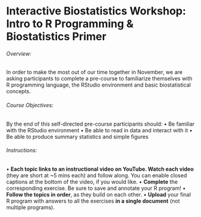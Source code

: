# Interactive Biostatistics Workshop: Intro to R Programming & Biostatistics Primer

###### Overview: 
In order to make the most out of our time together in November, we are asking participants to complete a pre-course to familiarize themselves with R programming language, the RStudio environment and basic biostatistical concepts.  

###### Course Objectives: 	
By the end of this self-directed pre-course participants should: 
•	Be familiar with the RStudio environment
•	Be able to read in data and interact with it
•	Be able to produce summary statistics and simple figures

###### Instructions:
•	**Each topic links to an instructional video on YouTube. Watch each video** (they are short at ~5 mins each) and follow along. You can enable closed captions at the bottom of the video, if you would like.
•	**Complete** the corresponding exercise. Be sure to save and annotate your R program!
•	**Follow the topics in order**, as they build on each other.
•	**Upload** your final R program with answers to all the exercises **in a single document** (not multiple programs).  
